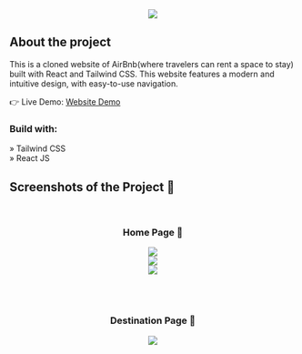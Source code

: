 <div align='center'><img src='https://res.cloudinary.com/dkqxnquga/image/upload/v1683872945/logo_heskke.webp'/></div>

<h2>About the project</h2>

<p>This is a cloned website of AirBnb(where travelers can rent a space to stay) built with React and Tailwind CSS. This
website features a modern and intuitive design, with easy-to-use navigation.</p>

👉 Live Demo: <a href='https://airbnb-clone-nzej.vercel.app/'>Website Demo</a>

<h3>Build with:</h3>

» Tailwind CSS <br>
» React JS

<h2>Screenshots of the Project 📸</h2>
<br>
<h3 align='center'>Home Page 🏡</h3>

<div align='center'>
<img src='https://res.cloudinary.com/dkqxnquga/image/upload/v1683873318/Screenshot_2023-05-12_at_12.04.05_PM_lgpbkn.png'/>
</div>
<div align='center'>
<img src='https://res.cloudinary.com/dkqxnquga/image/upload/v1683873312/Screenshot_2023-05-12_at_12.03.58_PM_t3e21e.png'/>
</div>
<div align='center'>
<img src='https://res.cloudinary.com/dkqxnquga/image/upload/v1683873318/Screenshot_2023-05-12_at_12.04.05_PM_lgpbkn.png'/>
</div>

<br><br>

<h3 align='center'>Destination Page 🎁</h3>

<div align='center'>
<img src='https://res.cloudinary.com/dkqxnquga/image/upload/v1683873317/Screenshot_2023-05-12_at_12.04.52_PM_aknlf7.png'/>

<br>

